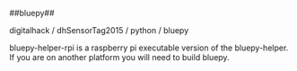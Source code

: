 ##bluepy##

digitalhack / dhSensorTag2015 / python / bluepy

bluepy-helper-rpi is a raspberry pi executable version of the bluepy-helper.  If you are on another platform you will need to build bluepy.
